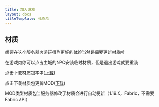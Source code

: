 ```yaml
---
title: 加入游戏
layout: docs
titleTemplate: 材质包
---
```

## 材质

想要在这个服务器内游玩得到更好的体验当然是需要更新材质啦

在游戏内你可以点击主城的NPC安装临时材质，但是退出游戏就要重装

点击下载材质包本体([下载](https://tangbao-1301296093.cos.ap-shanghai.myqcloud.com/xiye/resourcepack/%E5%A4%95%E5%A4%9CCraft%E6%9D%90%E8%B4%A8%E5%8C%85.zip))

点击下载材质包更新MOD([下载](https://tangbao-1301296093.cos.ap-shanghai.myqcloud.com/xiye/resourcepack/XIYEResourcepack-1.19.X.jar))

MOD类型材质包当服务器修改了材质会进行自动更新（1.19.X，Fabric，不需要Fabric API）
